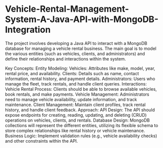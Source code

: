 # Vehicle-Rental-Management-System-A-Java-API-with-MongoDB-Integration
The project involves developing a Java API to interact with a MongoDB database for managing a vehicle rental business. The main goal is to model the various entities (such as vehicles, clients, and administrators) and define their relationships and interactions within the system.

Key Concepts:
Entity Modeling:
Vehicles: Attributes like make, model, year, rental price, and availability.
Clients: Details such as name, contact information, rental history, and payment details.
Administrators: Users who manage the fleet, track rentals, and handle client queries.
Interactions:
Vehicle Rental Process: Clients should be able to browse available vehicles, book rentals, and make payments.
Vehicle Management: Administrators need to manage vehicle availability, update information, and track maintenance.
Client Management: Maintain client profiles, track rental history, and handle client feedback.
Approach:
API Design: The API should expose endpoints for creating, reading, updating, and deleting (CRUD) operations on vehicles, clients, and rentals.
Database Design: MongoDB collections will represent the different entities, utilizing its flexible schema to store complex relationships like rental history or vehicle maintenance.
Business Logic: Implement validation rules (e.g., vehicle availability checks) and other constraints within the API.
